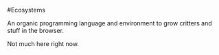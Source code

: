 #Ecosystems

An organic programming language and environment to grow critters and stuff in the browser.

Not much here right now.
